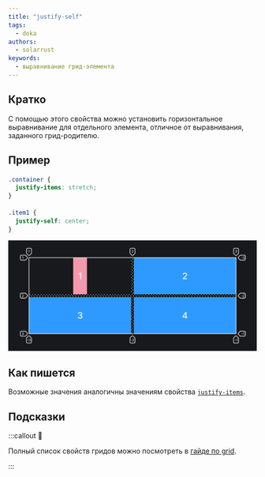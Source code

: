 ```yaml
---
title: "justify-self"
tags:
  - doka
authors:
  - solarrust
keywords:
  - выравнивание грид-элемента
---
```


## Кратко

С помощью этого свойства можно установить горизонтальное выравнивание для отдельного элемента, отличное от выравнивания, заданного грид-родителю.

## Пример

```css
.container {
  justify-items: stretch;
}

.item1 {
  justify-self: center;
}
```

![Пример реализации свойства justify-self](images/1.png)

## Как пишется

Возможные значения аналогичны значениям свойства [`justify-items`](/css/justify-items).

## Подсказки

:::callout 📝

Полный список свойств гридов можно посмотреть в [гайде по grid](/css/grid-guide/).

:::
